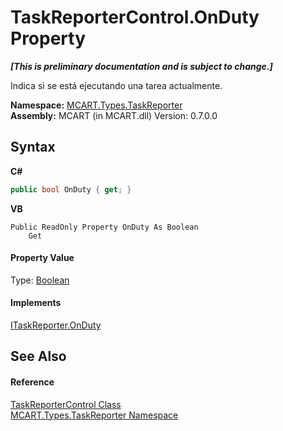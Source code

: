 # TaskReporterControl.OnDuty Property 
 _**\[This is preliminary documentation and is subject to change.\]**_

Indica si se está ejecutando una tarea actualmente.

**Namespace:**&nbsp;<a href="256f3901-18cb-eeca-835c-7de778822db3">MCART.Types.TaskReporter</a><br />**Assembly:**&nbsp;MCART (in MCART.dll) Version: 0.7.0.0

## Syntax

**C#**<br />
``` C#
public bool OnDuty { get; }
```

**VB**<br />
``` VB
Public ReadOnly Property OnDuty As Boolean
	Get
```


#### Property Value
Type: <a href="http://msdn2.microsoft.com/es-es/library/a28wyd50" target="_blank">Boolean</a>

#### Implements
<a href="cd0e9c17-1f3d-1c27-c0dd-71f736850970">ITaskReporter.OnDuty</a><br />

## See Also


#### Reference
<a href="8772b8d4-cb78-6a2a-83e0-dd746f24cc98">TaskReporterControl Class</a><br /><a href="256f3901-18cb-eeca-835c-7de778822db3">MCART.Types.TaskReporter Namespace</a><br />